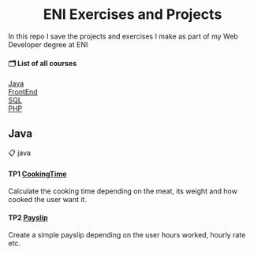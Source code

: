 <h1 align="center">ENI Exercises and Projects</h1>

In this repo I save the projects and exercises I make as part of my Web Developer degree at ENI

#### 🗂 List of all courses

[Java](#Java)  
[FrontEnd](#FrontEnd)  
[SQL](#SQL)  
[PHP](#PHP)  

## Java

📋 java

#### TP1 [CookingTime](https://github.com/afkus3r/eni-exercises/tree/main/java/CookingTime)
Calculate the cooking time depending on the meat, its weight and how cooked the user want it.

#### TP2 [Payslip](https://github.com/afkus3r/eni-exercises/tree/main/java/payslip)
Create a simple payslip depending on the user hours worked, hourly rate etc.